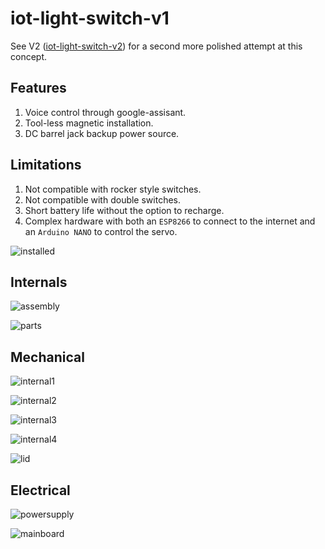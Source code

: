 # iot-light-switch-v1

See V2 ([iot-light-switch-v2](https://github.com/jarpoole/iot-light-switch-v2)) for a second more polished attempt at this concept.

## Features

1. Voice control through google-assisant.
2. Tool-less magnetic installation.
3. DC barrel jack backup power source.

## Limitations

1. Not compatible with rocker style switches.
2. Not compatible with double switches.
3. Short battery life without the option to recharge.
4. Complex hardware with both an `ESP8266` to connect to the internet and an `Arduino NANO` to control the servo.

![installed](./docs/installed.jpg)

## Internals

![assembly](./docs/assembly.gif)

![parts](./docs/parts.jpg)

## Mechanical

![internal1](./docs/internal1.jpg)

![internal2](./docs/internal2.jpg)

![internal3](./docs/internal3.jpg)

![internal4](./docs/internal4.jpg)

![lid](./docs/lid.jpg)

## Electrical

![powersupply](./docs/power_supply1.jpg)

![mainboard](./docs/pcb1.jpg)
